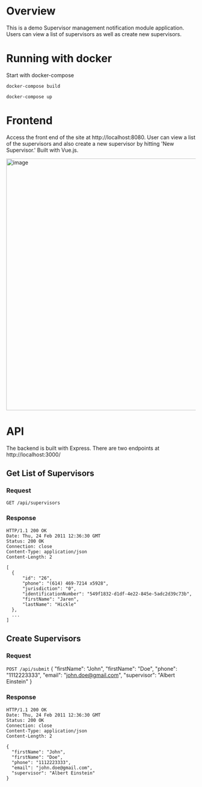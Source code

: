 # Overview
This is a demo Supervisor management notification module application. Users can view a list of supervisors as well as create new supervisors.

# Running with docker
Start with docker-compose
```
docker-compose build
```

```
docker-compose up
```

# Frontend

Access the front end of the site at http://localhost:8080. User can view a list of the supervisors and also create a new supervisor by hitting 'New Supervisor.' Built with Vue.js.

<img width="669" alt="image" src="https://user-images.githubusercontent.com/37814424/167231892-32530931-f281-4f31-9c44-7479d3561e5b.png">

# API

The backend is built with Express. There are two endpoints at http://localhost:3000/

## Get List of Supervisors

### Request

`GET /api/supervisors`

### Response

    HTTP/1.1 200 OK
    Date: Thu, 24 Feb 2011 12:36:30 GMT
    Status: 200 OK
    Connection: close
    Content-Type: application/json
    Content-Length: 2

    [
      {
          "id": "26",
          "phone": "(614) 469-7214 x5928",
          "jurisdiction": "0",
          "identificationNumber": "549f1832-d1df-4e22-845e-5adc2d39c73b",
          "firstName": "Jaren",
          "lastName": "Hickle"
      },
      ...
    ]
    

## Create Supervisors

### Request

`POST /api/submit`
    {
      "firstName": "John",
      "firstName": "Doe",
      "phone": "1112223333",
      "email": "john.doe@gmail.com",
      "supervisor": "Albert Einstein"
    }

### Response

    HTTP/1.1 200 OK
    Date: Thu, 24 Feb 2011 12:36:30 GMT
    Status: 200 OK
    Connection: close
    Content-Type: application/json
    Content-Length: 2

    {
      "firstName": "John",
      "firstName": "Doe",
      "phone": "1112223333",
      "email": "john.doe@gmail.com",
      "supervisor": "Albert Einstein"
    }
